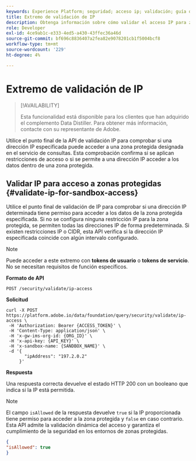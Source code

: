```yaml
---
keywords: Experience Platform; seguridad; acceso ip; validación; guía de API; servicio de consultas; verificación de IP
title: Extremo de validación de IP
description: Obtenga información sobre cómo validar el acceso IP para zonas protegidas en el servicio de consultas mediante el punto final de la API de validación IP.
role: Developer
exl-id: 4ce9ab1c-e333-4ed5-a430-43ffec36a46d
source-git-commit: bf696c8836407a2fea82e9078201cb1f5004bcf8
workflow-type: tm+mt
source-wordcount: '229'
ht-degree: 4%

---
```


# Extremo de validación de IP

>[!AVAILABILITY]
>
>Esta funcionalidad está disponible para los clientes que han adquirido el complemento Data Distiller. Para obtener más información, contacte con su representante de Adobe.

Utilice el punto final de la API de validación IP para comprobar si una dirección IP especificada puede acceder a una zona protegida designada en el servicio de consultas. Esta comprobación confirma si se aplican restricciones de acceso o si se permite a una dirección IP acceder a los datos dentro de una zona protegida.

## Validar IP para acceso a zonas protegidas {#validate-ip-for-sandbox-access}

Utilice el punto final de validación de IP para comprobar si una dirección IP determinada tiene permiso para acceder a los datos de la zona protegida especificada. Si no se configura ninguna restricción IP para la zona protegida, se permiten todas las direcciones IP de forma predeterminada. Si existen restricciones IP o CIDR, esta API verifica si la dirección IP especificada coincide con algún intervalo configurado.

>[!NOTE]
>
>Puede acceder a este extremo con **tokens de usuario** o **tokens de servicio**. No se necesitan requisitos de función específicos.

**Formato de API**

```http
POST /security/validate/ip-access
```

**Solicitud**

```shell
curl -X POST https://platform.adobe.io/data/foundation/query/security/validate/ip-access \
 -H 'Authorization: Bearer {ACCESS_TOKEN}' \
 -H 'Content-Type: application/json' \
 -H 'x-gw-ims-org-id: {ORG_ID}' \
 -H 'x-api-key: {API_KEY}' \
 -H 'x-sandbox-name: {SANDBOX_NAME}' \
 -d '{
       "ipAddress": "197.2.0.2"
     }'
```

**Respuesta**

Una respuesta correcta devuelve el estado HTTP 200 con un booleano que indica si la IP está permitida.

>[!NOTE]
>
>El campo `isAllowed` de la respuesta devuelve `true` si la IP proporcionada tiene permiso para acceder a la zona protegida y `false` en caso contrario. Esta API admite la validación dinámica del acceso y garantiza el cumplimiento de la seguridad en los entornos de zonas protegidas.

```json
{
"isAllowed": true
}
```

